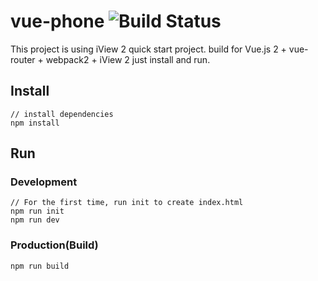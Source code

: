 # vue-phone ![Build Status](https://travis-ci.org/yanxinorg/vue-phone.svg?branch=master)

This project is using iView 2 quick start project.
build for Vue.js 2 + vue-router + webpack2 + iView 2
just install and run.

## Install
```bush
// install dependencies
npm install
```
## Run
### Development
```bush
// For the first time, run init to create index.html
npm run init
npm run dev
```
### Production(Build)
```bush
npm run build
```

